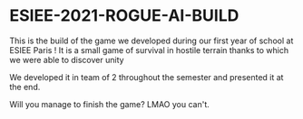 # ESIEE-2021-ROGUE-AI-BUILD
This is the build of the game we developed during our first year of school at ESIEE Paris ! It is a small game of survival in hostile terrain thanks to which we were able to discover unity

We developed it in team of 2 throughout the semester and presented it at the end. 

Will you manage to finish the game? LMAO you can't.
